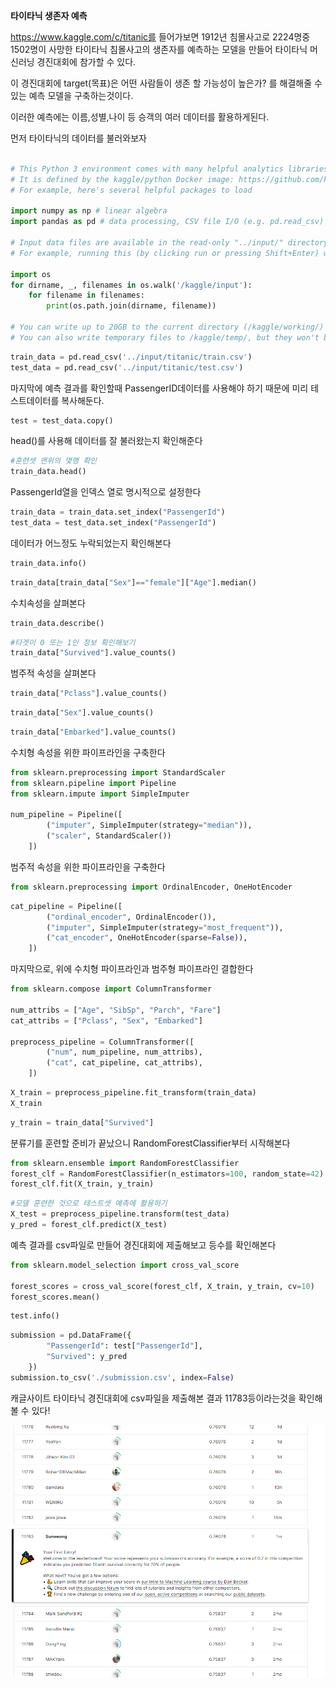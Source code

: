 **타이타닉 생존자 예측**

https://www.kaggle.com/c/titanic를 들어가보면 1912년 침몰사고로 2224명중 1502명이 사망한 타이타닉 침몰사고의 생존자를 예측하는 모델을 만들어 타이타닉 머신러닝 경진대회에 참가할 수 있다.

이 경진대회에 target(목표)은 어떤 사람들이 생존 할 가능성이 높은가? 를 해결해줄 수 있는 예측 모델을 구축하는것이다.

이러한 예측에는 이름,성별,나이 등 승객의 여러 데이터를 활용하게된다.

먼저 타이타닉의 데이터를 불러와보자

```python

# This Python 3 environment comes with many helpful analytics libraries installed
# It is defined by the kaggle/python Docker image: https://github.com/kaggle/docker-python
# For example, here's several helpful packages to load

import numpy as np # linear algebra
import pandas as pd # data processing, CSV file I/O (e.g. pd.read_csv)

# Input data files are available in the read-only "../input/" directory
# For example, running this (by clicking run or pressing Shift+Enter) will list all files under the input directory

import os
for dirname, _, filenames in os.walk('/kaggle/input'):
    for filename in filenames:
        print(os.path.join(dirname, filename))

# You can write up to 20GB to the current directory (/kaggle/working/) that gets preserved as output when you create a version using "Save & Run All" 
# You can also write temporary files to /kaggle/temp/, but they won't be saved outside of the current session
```


```python
train_data = pd.read_csv('../input/titanic/train.csv')
test_data = pd.read_csv('../input/titanic/test.csv')
```

마지막에 예측 결과를 확인할때 PassengerID데이터를 사용해야 하기 때문에 미리 테스트데이터를 복사해둔다.


```python
test = test_data.copy()
```

head()를 사용해 데이터를 잘 불러왔는지 확인해준다


```python
#훈련셋 맨위의 몇행 확인
train_data.head()
```

PassengerId열을 인덱스 열로 명시적으로 설정한다


```python
train_data = train_data.set_index("PassengerId")
test_data = test_data.set_index("PassengerId")
```

데이터가 어느정도 누락되었는지 확인해본다


```python
train_data.info()
```


```python
train_data[train_data["Sex"]=="female"]["Age"].median()
```

수치속성을 살펴본다


```python
train_data.describe()
```


```python
#타겟이 0 또는 1인 정보 확인해보기
train_data["Survived"].value_counts()
```

범주적 속성을 살펴본다


```python
train_data["Pclass"].value_counts()
```


```python
train_data["Sex"].value_counts()
```


```python
train_data["Embarked"].value_counts()
```

수치형 속성을 위한 파이프라인을 구축한다


```python
from sklearn.preprocessing import StandardScaler
from sklearn.pipeline import Pipeline
from sklearn.impute import SimpleImputer

num_pipeline = Pipeline([
        ("imputer", SimpleImputer(strategy="median")),
        ("scaler", StandardScaler())
    ])
```

범주적 속성을 위한 파이프라인을 구축한다


```python
from sklearn.preprocessing import OrdinalEncoder, OneHotEncoder
```


```python
cat_pipeline = Pipeline([
        ("ordinal_encoder", OrdinalEncoder()),    
        ("imputer", SimpleImputer(strategy="most_frequent")),
        ("cat_encoder", OneHotEncoder(sparse=False)),
    ])
```

마지막으로, 위에 수치형 파이프라인과 범주형 파이프라인 결합한다


```python
from sklearn.compose import ColumnTransformer

num_attribs = ["Age", "SibSp", "Parch", "Fare"]
cat_attribs = ["Pclass", "Sex", "Embarked"]

preprocess_pipeline = ColumnTransformer([
        ("num", num_pipeline, num_attribs),
        ("cat", cat_pipeline, cat_attribs),
    ])
```


```python
X_train = preprocess_pipeline.fit_transform(train_data)
X_train
```


```python
y_train = train_data["Survived"]

```

분류기를 훈련할 준비가 끝났으니 RandomForestClassifier부터 시작해본다


```python
from sklearn.ensemble import RandomForestClassifier
forest_clf = RandomForestClassifier(n_estimators=100, random_state=42)
forest_clf.fit(X_train, y_train)
```


```python
#모델 훈련한 것으로 테스트셋 예측에 활용하기
X_test = preprocess_pipeline.transform(test_data)
y_pred = forest_clf.predict(X_test)

```

예측 결과를 csv파일로 만들어 경진대회에 제출해보고 등수를 확인해본다


```python
from sklearn.model_selection import cross_val_score

forest_scores = cross_val_score(forest_clf, X_train, y_train, cv=10)
forest_scores.mean()
```


```python
test.info()
```


```python
submission = pd.DataFrame({
        "PassengerId": test["PassengerId"],
        "Survived": y_pred
    })
submission.to_csv('./submission.csv', index=False)
```

캐글사이트 타이타닉 경진대회에 csv파일을 제출해본 결과 11783등이라는것을 확인해볼 수 있다!

![img](\images\2022-04-16-titanic\1.png)
